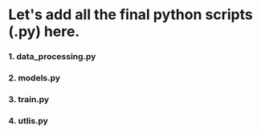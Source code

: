 # Let's add all the final python scripts (.py) here. 

### 1. data_processing.py
### 2. models.py
### 3. train.py
### 4. utlis.py

